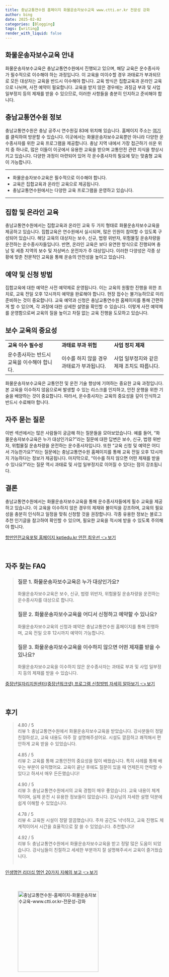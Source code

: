 ```yaml
---
title: 충남교통연수원 홈페이지 화물운송자보수교육 www.ctti.or.kr 전문성 강화
author: bing
date: 2025-02-02
categories: [Blogging]
tags: [writing]
render_with_liquid: false
---
```



<h2 id='화물운송자보수교육안내'>화물운송자보수교육 안내</h2>

<p>화물운송자보수교육은 충남교통연수원에서 진행되고 있으며, 해당 교육은 운수종사자가 필수적으로 이수해야 하는 과정입니다. 이 교육을 미이수할 경우 과태료가 부과되므로 모든 대상자는 교육을 반드시 이수해야 합니다. 교육 방식은 집합교육과 온라인 교육으로 나뉘며, 사전 예약이 필요합니다. 교육을 받지 않은 경우에는 과징금 부과 및 사업 일부정지 등의 제재를 받을 수 있으므로, 이러한 사항들을 충분히 인지하고 준비해야 합니다. </p>

<h2 id='충남교통연수원정보'>충남교통연수원 정보</h2>

<p>충남교통연수원은 충남 공주시 연수원길 83에 위치해 있습니다. 홈페이지 주소는 <a href="https://www.ctti.or.kr/">여기</a>를 클릭하여 방문할 수 있습니다. 이곳에서는 화물운송자보수교육뿐만 아니라 다양한 운수종사자를 위한 교육 프로그램을 제공합니다. 충남 지역 내에서 가장 접근하기 쉬운 위치 중 하나로, 많은 이들이 이곳에서 유용한 교육을 받으며 교통안전 관련 지식을 향상시키고 있습니다. 다양한 과정이 마련되어 있어 각 운수종사자의 필요에 맞는 맞춤형 교육이 가능합니다.</p>

<hr />

<ul>
    <li>화물운송자보수교육은 필수적으로 이수해야 합니다.</li>
    <li>교육은 집합교육과 온라인 교육으로 제공됩니다.</li>
    <li>충남교통연수원에서는 다양한 교육 프로그램을 운영하고 있습니다.</li>
</ul>

<hr />

<h2 id='집합및온라인교육'>집합 및 온라인 교육</h2>

<p>충남교통연수원에서는 집합교육과 온라인 교육 두 가지 형태로 화물운송자보수교육을 제공하고 있습니다. 집합교육은 연수원에서 실시되며, 많은 인원이 참여할 수 있도록 구성되어 있습니다. 해당 교육의 대상자는 보수, 신규, 법령 위반자, 위험물질 운송차량을 운전하는 운수종사자들입니다. 반면, 온라인 교육은 보다 유연한 방식으로 진행되며 충남 및 세종 지역의 보수 및 저상버스 운전자가 주 대상입니다. 이러한 다양성은 각종 상황에 맞춘 전문적인 교육을 통해 운송의 안전성을 높이고 있습니다.</p>

<h2 id='예약및신청방법'>예약 및 신청 방법</h2>

<p>집합교육에 대한 예약은 사전 예약제로 운영됩니다. 이는 교육의 원활한 진행을 위한 조치로, 교육 전일 오후 12시까지 예약을 완료해야 합니다. 현장 접수는 불가능하므로 미리 준비하는 것이 중요합니다. 교육 예약과 신청은 충남교통연수원 홈페이지를 통해 간편하게 할 수 있으며, 각 과정에 대한 상세한 설명을 확인할 수 있습니다. 이렇게 사전 예약제를 운영함으로써 교육의 질을 높이고 차질 없는 교육 진행을 도모하고 있습니다.</p>

<h2 id='보수교육의중요성'>보수 교육의 중요성</h2>

<table>
    <tr>
        <td><b>교육 이수 필수성</b></td>
        <td><b>과태료 부과 위험</b></td>
        <td><b>사업 정지 제재</b></td>
    </tr>
    <tr>
        <td>운수종사자는 반드시 교육을 이수해야 합니다.</td>
        <td>이수를 하지 않을 경우 과태료가 부과됩니다.</td>
        <td>사업 일부정지와 같은 제재 조치도 따릅니다.</td>
    </tr>
</table>

<p>화물운송자보수교육은 교통안전 및 운전 기술 향상에 기여하는 중요한 교육 과정입니다. 본 교육을 이수하지 않음으로써 발생할 수 있는 리스크를 인지하고, 안전 운행을 위한 기술을 배양하는 것이 중요합니다. 따라서, 운수종사자는 교육의 중요성을 깊이 인식하고 반드시 수료해야 합니다.</p>

<h2 id='자주묻는질문'>자주 묻는 질문</h2>

<p>이번 섹션에서는 많은 사람들이 궁금해 하는 질문들을 모아보았습니다. 예를 들어, “화물운송자보수교육은 누가 대상인가요?”라는 질문에 대한 답변은 보수, 신규, 법령 위반자, 위험물질 운송차량을 운전하는 운수종사자입니다. 또한 “교육 신청 및 예약은 어디서 가능한가요?”라는 질문에는 충남교통연수원 홈페이지를 통해 교육 전일 오후 12시까지 가능하다는 정보가 제공됩니다. 마지막으로, “이수를 하지 않으면 어떤 제재를 받을 수 있나요?”라는 질문 역시 과태료 및 사업 일부정지로 이어질 수 있다는 점이 강조됩니다.</p>

<h2 id='결론'>결론</h2>

<p>충남교통연수원에서는 화물운송자보수교육을 통해 운수종사자들에게 필수 교육을 제공하고 있습니다. 이 교육을 이수하지 않은 경우의 제재와 불이익을 강조하며, 교육의 필요성을 충분히 인식하고 일정을 맞춰 신청할 것을 권장합니다. 각종 유용한 정보는 블로그 추천 인기글을 참고하여 확인할 수 있으며, 필요한 교육을 적시에 받을 수 있도록 주의해야 합니다.</p>


<p><a class="click-button" title="항만안전교육포털 홈페이지 kptiedu.kr 안전 최우선" href="https://afficreate.github.io/posts/%ED%95%AD%EB%A7%8C%EC%95%88%EC%A0%84%EA%B5%90%EC%9C%A1%ED%8F%AC%ED%84%B8-%ED%99%88%ED%8E%98%EC%9D%B4%EC%A7%80-kptiedu.kr-%EC%95%88%EC%A0%84-%EC%B5%9C%EC%9A%B0%EC%84%A0/" rel="dofollow">항만안전교육포털 홈페이지 kptiedu.kr 안전 최우선 👈 보기</a></p><br>
<h2 id='자주_찾는_FAQ'>자주 찾는 FAQ</h2>
<div itemscope="" itemtype="https://schema.org/FAQPage"> 
<blockquote> 
<div itemscope="" itemprop="mainEntity" itemtype="https://schema.org/Question"> 
<h3 itemprop="name">질문 1. 화물운송자보수교육은 누가 대상인가요?</h3> 
<div itemscope="" itemprop="acceptedAnswer" itemtype="https://schema.org/Answer"> 
<span itemprop="text"> 
<p>화물운송자보수교육은 보수, 신규, 법령 위반자, 위험물질 운송차량을 운전하는 운수종사자를 대상으로 합니다.</p> 
</span> 
</div> 
</div> 
<div itemscope="" itemprop="mainEntity" itemtype="https://schema.org/Question"> 
<h3 itemprop="name">질문 2. 화물운송자보수교육을 어디서 신청하고 예약할 수 있나요?</h3> 
<div itemscope="" itemprop="acceptedAnswer" itemtype="https://schema.org/Answer"> 
<span itemprop="text"> 
<p>화물운송자보수교육의 신청과 예약은 충남교통연수원 홈페이지를 통해 진행하며, 교육 전일 오후 12시까지 예약이 가능합니다.</p> 
</span> 
</div> 
</div> 
<div itemscope="" itemprop="mainEntity" itemtype="https://schema.org/Question"> 
<h3 itemprop="name">질문 3. 화물운송자보수교육을 이수하지 않으면 어떤 제재를 받을 수 있나요?</h3> 
<div itemscope="" itemprop="acceptedAnswer" itemtype="https://schema.org/Answer"> 
<span itemprop="text"> 
<p>화물운송자보수교육을 이수하지 않은 운수종사자는 과태료 부과 및 사업 일부정지 등의 제재를 받을 수 있습니다.</p> 
</span> 
</div> 
</div> 
</blockquote> 
</div>
<p><a class="click-button" title="중장년일자리지원센터(중장년워크넷) 프로그램 신청방법 자세히 알아보기" href="https://afficreate.github.io/posts/%EC%A4%91%EC%9E%A5%EB%85%84%EC%9D%BC%EC%9E%90%EB%A6%AC%EC%A7%80%EC%9B%90%EC%84%BC%ED%84%B0(%EC%A4%91%EC%9E%A5%EB%85%84%EC%9B%8C%ED%81%AC%EB%84%B7)-%ED%94%84%EB%A1%9C%EA%B7%B8%EB%9E%A8-%EC%8B%A0%EC%B2%AD%EB%B0%A9%EB%B2%95-%EC%9E%90%EC%84%B8%ED%9E%88-%EC%95%8C%EC%95%84%EB%B3%B4%EA%B8%B0/" rel="dofollow">중장년일자리지원센터(중장년워크넷) 프로그램 신청방법 자세히 알아보기 👈 보기</a></p><br>
<h2 id='후기'>후기</h2>
<div itemscope itemtype="https://schema.org/Product">
  <blockquote>
  <div itemprop="review" itemscope itemtype="https://schema.org/Review">
      <div itemprop="reviewRating" itemscope itemtype="https://schema.org/Rating"> <span itemprop="ratingValue">4.80</span> / <span itemprop="bestRating">5</span> </div>
      <span itemprop="reviewBody">리뷰 1: 충남교통연수원에서 화물운송자보수교육을 받았습니다. 강사분들이 정말 친절하셨고, 교육 내용도 아주 잘 설명해주셨어요. 시설도 깔끔하고 쾌적해서 편안하게 교육 받을 수 있었습니다.</span>
  </div>
  <br>
  <div itemprop="review" itemscope itemtype="https://schema.org/Review">
      <div itemprop="reviewRating" itemscope itemtype="https://schema.org/Rating"> <span itemprop="ratingValue">4.85</span> / <span itemprop="bestRating">5</span> </div>
      <span itemprop="reviewBody">리뷰 2: 교육를 통해 교통안전의 중요성을 많이 배웠습니다. 특히 사례를 통해 배우는 부분이 유익했어요. 교육이 끝난 후에도 질문이 있을 때 언제든지 연락할 수 있다고 하셔서 매우 든든했습니다!</span>
  </div>
  <br>
  <div itemprop="review" itemscope itemtype="https://schema.org/Review">
      <div itemprop="reviewRating" itemscope itemtype="https://schema.org/Rating"> <span itemprop="ratingValue">4.90</span> / <span itemprop="bestRating">5</span> </div>
      <span itemprop="reviewBody">리뷰 3: 충남교통연수원에서의 교육 경험이 매우 좋았습니다. 교육 내용이 체계적이며, 실제 운전 시 유용한 정보들이 많았습니다. 강사님의 자세한 설명 덕분에 쉽게 이해할 수 있었습니다.</span>
  </div>
  <br>
  <div itemprop="review" itemscope itemtype="https://schema.org/Review">
      <div itemprop="reviewRating" itemscope itemtype="https://schema.org/Rating"> <span itemprop="ratingValue">4.78</span> / <span itemprop="bestRating">5</span> </div>
      <span itemprop="reviewBody">리뷰 4: 교육원 시설이 정말 깔끔했습니다. 주차 공간도 넉넉하고, 교육 진행도 체계적이어서 시간을 효율적으로 잘 쓸 수 있었습니다. 추천합니다!</span>
  </div>
  <br>
  <div itemprop="review" itemscope itemtype="https://schema.org/Review">
      <div itemprop="reviewRating" itemscope itemtype="https://schema.org/Rating"> <span itemprop="ratingValue">4.92</span> / <span itemprop="bestRating">5</span> </div>
      <span itemprop="reviewBody">리뷰 5: 충남교통연수원에서 화물운송자보수교육을 받고 정말 많은 도움이 되었습니다. 강사님들이 친절하고 세세한 부분까지 잘 설명해주셔서 교육이 즐거웠습니다.</span>
  </div>
  <br>
  </blockquote>
</div>
<p><a class="click-button" title="인생명언 리더십 명언 20가지 지혜의 보고" href="https://afficreate.github.io/posts/%EC%9D%B8%EC%83%9D%EB%AA%85%EC%96%B8-%EB%A6%AC%EB%8D%94%EC%8B%AD-%EB%AA%85%EC%96%B8-20%EA%B0%80%EC%A7%80-%EC%A7%80%ED%98%9C%EC%9D%98-%EB%B3%B4%EA%B3%A0/" rel="dofollow">인생명언 리더십 명언 20가지 지혜의 보고 👈 보기</a></p><br>
<figure class="image"><img src="https://afficreate.github.io/assets/img/thumbnail/충남교통연수원-홈페이지-화물운송자보수교육-www.ctti.or.kr-전문성-강화.webp" alt="충남교통연수원-홈페이지-화물운송자보수교육-www.ctti.or.kr-전문성-강화" width="256" height="256"></figure>